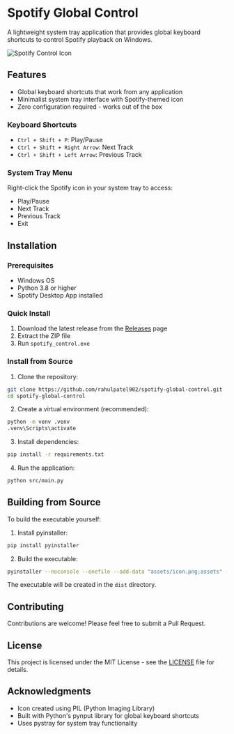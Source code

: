 # Spotify Global Control

A lightweight system tray application that provides global keyboard shortcuts to control Spotify playback on Windows.

![Spotify Control Icon](assets/icon.png)

## Features 

- Global keyboard shortcuts that work from any application
- Minimalist system tray interface with Spotify-themed icon
- Zero configuration required - works out of the box

### Keyboard Shortcuts

- `Ctrl + Shift + P`: Play/Pause
- `Ctrl + Shift + Right Arrow`: Next Track
- `Ctrl + Shift + Left Arrow`: Previous Track

### System Tray Menu

Right-click the Spotify icon in your system tray to access:
- Play/Pause
- Next Track
- Previous Track
- Exit

## Installation

### Prerequisites

- Windows OS
- Python 3.8 or higher
- Spotify Desktop App installed

### Quick Install

1. Download the latest release from the [Releases](https://github.com/rahulpatel902/spotify-global-control/releases) page
2. Extract the ZIP file
3. Run `spotify_control.exe`

### Install from Source

1. Clone the repository:
```bash
git clone https://github.com/rahulpatel902/spotify-global-control.git
cd spotify-global-control
```

2. Create a virtual environment (recommended):
```bash
python -m venv .venv
.venv\Scripts\activate
```

3. Install dependencies:
```bash
pip install -r requirements.txt
```

4. Run the application:
```bash
python src/main.py
```

## Building from Source

To build the executable yourself:

1. Install pyinstaller:
```bash
pip install pyinstaller
```

2. Build the executable:
```bash
pyinstaller --noconsole --onefile --add-data "assets/icon.png;assets" --icon=assets/icon.png src/main.py --name spotify_control
```

The executable will be created in the `dist` directory.

## Contributing

Contributions are welcome! Please feel free to submit a Pull Request.

## License

This project is licensed under the MIT License - see the [LICENSE](LICENSE) file for details.

## Acknowledgments

- Icon created using PIL (Python Imaging Library)
- Built with Python's pynput library for global keyboard shortcuts
- Uses pystray for system tray functionality
